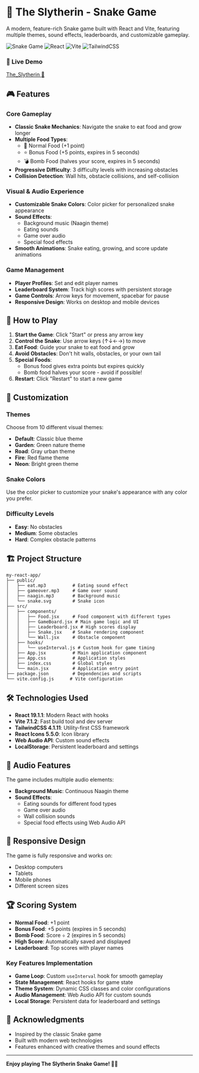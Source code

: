 # 🐍 The Slytherin - Snake Game

A modern, feature-rich Snake game built with React and Vite, featuring multiple themes, sound effects, leaderboards, and customizable gameplay.

![Snake Game](https://img.shields.io/badge/Game-Snake-green) ![React](https://img.shields.io/badge/React-19.1.1-blue) ![Vite](https://img.shields.io/badge/Vite-7.1.2-purple) ![TailwindCSS](https://img.shields.io/badge/TailwindCSS-4.1.11-cyan)

### 🎯 Live Demo 
[The_Slytherin 🐍](https://the-slytherin.netlify.app)

## 🎮 Features

### Core Gameplay
- **Classic Snake Mechanics**: Navigate the snake to eat food and grow longer
- **Multiple Food Types**: 
  - 🍎 Normal Food (+1 point)
  - ⭐ Bonus Food (+5 points, expires in 5 seconds)
  - 💣 Bomb Food (halves your score, expires in 5 seconds)
- **Progressive Difficulty**: 3 difficulty levels with increasing obstacles
- **Collision Detection**: Wall hits, obstacle collisions, and self-collision

### Visual & Audio Experience
- **Customizable Snake Colors**: Color picker for personalized snake appearance
- **Sound Effects**: 
  - Background music (Naagin theme)
  - Eating sounds
  - Game over audio
  - Special food effects
- **Smooth Animations**: Snake eating, growing, and score update animations

### Game Management
- **Player Profiles**: Set and edit player names
- **Leaderboard System**: Track high scores with persistent storage
- **Game Controls**: Arrow keys for movement, spacebar for pause
- **Responsive Design**: Works on desktop and mobile devices

## 🎯 How to Play

1. **Start the Game**: Click "Start" or press any arrow key
2. **Control the Snake**: Use arrow keys (↑↓←→) to move
3. **Eat Food**: Guide your snake to eat food and grow
4. **Avoid Obstacles**: Don't hit walls, obstacles, or your own tail
5. **Special Foods**: 
   - Bonus food gives extra points but expires quickly
   - Bomb food halves your score - avoid if possible!
6. **Restart**: Click "Restart" to start a new game

## 🎨 Customization

### Themes
Choose from 10 different visual themes:
- **Default**: Classic blue theme
- **Garden**: Green nature theme
- **Road**: Gray urban theme
- **Fire**: Red flame theme
- **Neon**: Bright green theme

### Snake Colors
Use the color picker to customize your snake's appearance with any color you prefer.

### Difficulty Levels
- **Easy**: No obstacles
- **Medium**: Some obstacles
- **Hard**: Complex obstacle patterns

## 🏗️ Project Structure

```
my-react-app/
├── public/
│   ├── eat.mp3          # Eating sound effect
│   ├── gameover.mp3     # Game over sound
│   ├── naagin.mp3       # Background music
│   └── snake.svg        # Snake icon
├── src/
│   ├── components/
│   │   ├── Food.jsx     # Food component with different types
│   │   ├── GameBoard.jsx # Main game logic and UI
│   │   ├── Leaderboard.jsx # High scores display
│   │   ├── Snake.jsx    # Snake rendering component
│   │   └── Wall.jsx     # Obstacle component
│   ├── hooks/
│   │   └── useInterval.js # Custom hook for game timing
│   ├── App.jsx          # Main application component
│   ├── App.css          # Application styles
│   ├── index.css        # Global styles
│   └── main.jsx         # Application entry point
├── package.json         # Dependencies and scripts
└── vite.config.js      # Vite configuration
```

## 🛠️ Technologies Used

- **React 19.1.1**: Modern React with hooks
- **Vite 7.1.2**: Fast build tool and dev server
- **TailwindCSS 4.1.11**: Utility-first CSS framework
- **React Icons 5.5.0**: Icon library
- **Web Audio API**: Custom sound effects
- **LocalStorage**: Persistent leaderboard and settings

## 🎵 Audio Features

The game includes multiple audio elements:
- **Background Music**: Continuous Naagin theme
- **Sound Effects**: 
  - Eating sounds for different food types
  - Game over audio
  - Wall collision sounds
  - Special food effects using Web Audio API

## 📱 Responsive Design

The game is fully responsive and works on:
- Desktop computers
- Tablets
- Mobile phones
- Different screen sizes

## 🏆 Scoring System

- **Normal Food**: +1 point
- **Bonus Food**: +5 points (expires in 5 seconds)
- **Bomb Food**: Score ÷ 2 (expires in 5 seconds)
- **High Score**: Automatically saved and displayed
- **Leaderboard**: Top scores with player names

### Key Features Implementation

- **Game Loop**: Custom `useInterval` hook for smooth gameplay
- **State Management**: React hooks for game state
- **Theme System**: Dynamic CSS classes and color configurations
- **Audio Management**: Web Audio API for custom sounds
- **Local Storage**: Persistent data for leaderboard and settings

## 🎉 Acknowledgments

- Inspired by the classic Snake game
- Built with modern web technologies
- Features enhanced with creative themes and sound effects

---

**Enjoy playing The Slytherin Snake Game! 🐍✨**
